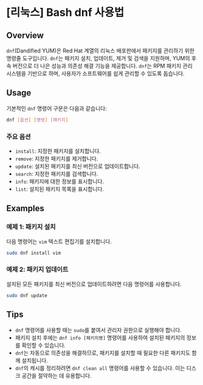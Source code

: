 # [리눅스] Bash dnf 사용법

## Overview
`dnf`(Dandified YUM)은 Red Hat 계열의 리눅스 배포판에서 패키지를 관리하기 위한 명령줄 도구입니다. `dnf`는 패키지 설치, 업데이트, 제거 및 검색을 지원하며, YUM의 후속 버전으로 더 나은 성능과 의존성 해결 기능을 제공합니다. `dnf`는 RPM 패키지 관리 시스템을 기반으로 하며, 사용자가 소프트웨어를 쉽게 관리할 수 있도록 돕습니다.

## Usage
기본적인 `dnf` 명령어 구문은 다음과 같습니다:

```bash
dnf [옵션] [명령] [패키지]
```

### 주요 옵션
- `install`: 지정한 패키지를 설치합니다.
- `remove`: 지정한 패키지를 제거합니다.
- `update`: 설치된 패키지를 최신 버전으로 업데이트합니다.
- `search`: 지정한 패키지를 검색합니다.
- `info`: 패키지에 대한 정보를 표시합니다.
- `list`: 설치된 패키지 목록을 표시합니다.

## Examples
### 예제 1: 패키지 설치
다음 명령어는 `vim` 텍스트 편집기를 설치합니다.

```bash
sudo dnf install vim
```

### 예제 2: 패키지 업데이트
설치된 모든 패키지를 최신 버전으로 업데이트하려면 다음 명령어를 사용합니다.

```bash
sudo dnf update
```

## Tips
- `dnf` 명령어를 사용할 때는 `sudo`를 붙여서 관리자 권한으로 실행해야 합니다.
- 패키지 설치 후에는 `dnf info [패키지명]` 명령어를 사용하여 설치된 패키지의 정보를 확인할 수 있습니다.
- `dnf`는 자동으로 의존성을 해결하므로, 패키지를 설치할 때 필요한 다른 패키지도 함께 설치됩니다.
- `dnf`의 캐시를 정리하려면 `dnf clean all` 명령어를 사용할 수 있습니다. 이는 디스크 공간을 절약하는 데 유용합니다.